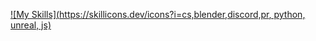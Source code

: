 [![My Skills](https://skillicons.dev/icons?i=cs,blender,discord,pr, python, unreal, js)](https://skillicons.dev)
